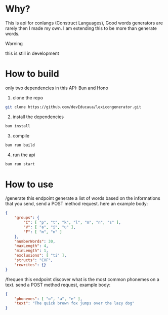 # Why?
This is api for conlangs (Construct Languages), Good words generators are rarely then I made my own. I am extending this to be more than generate words.

> [!WARNING]
> this is still in development


# How to build
only two dependencies in this API: Bun and Hono

1. clone the repo
```sh
git clone https://github.com/devEducaua/lexicongenerator.git
```

2. install the dependencies
```sh
bun install
```

3. compile
```sh
bun run build
```

4. run the api
```sh
bun run start
```

# How to use

/generate
this endpoint generate a list of words based on the informations that you send, send a POST method request. here an example body:
```json
{
    "groups": {
        "C": [ "p", "t", "k", "l", "m", "n", "s" ],
        "V": [ "a", "i", "u" ],
        "F": [ "m", "n" ]
    }, 
    "numberWords": 30,
    "maxLength": 4,
    "minLength": 1,
    "exclusions": [ "ti" ],
    "structs": "CVF",
    "rewrites": {}
}
```

/frequen
this endpoint discover what is the most common phonemes on a text. send a POST method request, example body:
```json
{
    "phonemes": [ "o", "a", "e" ],
    "text": "The quick brown fox jumps over the lazy dog"
}
```
